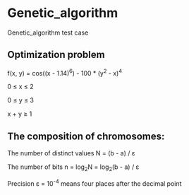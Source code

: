 # Genetic_algorithm
Genetic_algorithm test case

## Optimization problem 
f(x, y) = cos((x - 1.14)<sup>6</sup>) - 100 * (y<sup>2</sup> - x)<sup>4</sup>

0 &le; x &le; 2

0 &le; y &le; 3

x + y &ge; 1

## The composition of chromosomes: 

The number of distinct values N = (b - a) / ε

The number of bits n = log<sub>2</sub>N = log<sub>2</sub>(b - a) / ε

Precision ε = 10<sup>-4</sup> means four places after the decimal point
